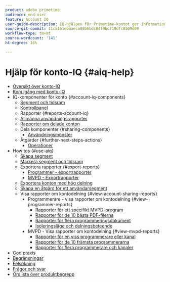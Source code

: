 ```yaml
---
product: adobe primetime
audience: end-user
feature: Account IQ
user-guide-description: IQ-hjälpen för Primetime-kontot ger information om IQ-komponenterna för kontot och vägleder dig genom användarresor för att använda de olika komponenterna.
source-git-commit: 11ca161ebaaeca08b6bdc84f9bd719dfc8509d09
workflow-type: tm+mt
source-wordcount: '141'
ht-degree: 16%

---
```


# Hjälp för konto-IQ {#aiq-help}

+ [Översikt över konto-IQ](/help/AccountIQ/home.md)
+ [Kom igång med konto-IQ](/help/AccountIQ/get-started.md)
+ IQ-komponenter för konto {#account-iq-components}
   + [Segment och tidsram](/help/AccountIQ/segments-timeframe.md)
   + [Kontrollpanel](/help/AccountIQ/dashboard.md)
   + Rapporter {#reports-account-iq}
   + [Allmänna användningsrapporter](/help/AccountIQ/general-usage-reports.md)
   + [Rapporter om delade konton](/help/AccountIQ/shared-acc-reports.md)
   + Dela komponenter {#sharing-components}
      + [Användningsmönster](/help/AccountIQ/usage-patterns.md)
   + Åtgärder {#further-next-steps-actions}
      + [Operationer](/help/AccountIQ/operations.md)
+ How tos {#use-aiq}
   + [Skapa segment](/help/AccountIQ/build-segment.md)
   + [Markera segment och tidsram](/help/AccountIQ/howto-select-segment-timeframe.md)
   + Exportera rapporter {#export-reports}
      + [Programmer - exportrapporter](/help/AccountIQ/export-segment-metrics-progr.md)
      + [MVPD - Exportrapporter](/help/AccountIQ/export-segment-metrics-mvpd.md)
   + [Exportera konton med hög delning](/help/AccountIQ/export-acc-information.md)
   + [Skapa en åtgärd för ett användarsegment](/help/AccountIQ/operation-affecting-user-segment.md)
   + Visa rapporter om kontodelning {#view-account-sharing-reports}
      + Programmerare - visa rapporter om kontodelning {#view-programmer-reports}
         + [Rapporter för ett specifikt MVPD-program](/help/AccountIQ/reports-for-specific-mvpds.md)
         + [Rapporter för de 10 bästa PDF-filerna](/help/AccountIQ/top-10-mvpd-reports.md)
         + [Rapporter för flera programmeringsdokument](viewrep-multiple-mvpd.md)
         + [Isoleringsläge och delningsbeteende](/help/AccountIQ/isolation-mode.md)
      + MVPD - Visa rapporter om kontodelning {#view-mvpd-reports}
         + [Rapporter för en viss programmerare eller kanal](/help/AccountIQ/reports-for-specific-programmers.md)
         + [Rapporter för de 10 främsta programmerarna](/help/AccountIQ/top-10-programmer-reports.md)
         + [Rapporter för flera programmerare och kanaler](viewrep-multiple-programmer.md)
+ [God praxis](/help/AccountIQ/best-practices.md)
+ [Begränsningar](/help/AccountIQ/limitations.md)
+ [Felsökning](/help/AccountIQ/troubleshoot.md)
+ [Frågor och svar](/help/AccountIQ/faq.md)
+ [Ordlista över produktbegrepp](/help/AccountIQ/product-concepts.md)